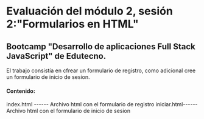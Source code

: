 # Evaluación del módulo 2, sesión 2:"Formularios en HTML" 
## Bootcamp "Desarrollo de aplicaciones Full Stack JavaScript" de Edutecno.

El trabajo consistía en cfrear un formulario de registro, como adicional cree un formulario de inicio de sesion.

#### Contenido:

index.html ------ Archivo html con el formulario de registro
iniciar.html------ Archivo html con el formulario de inicio de sesion
